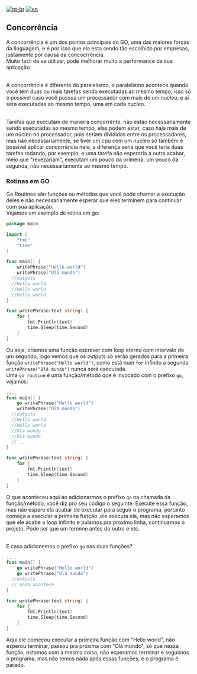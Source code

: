 [![pt-br](https://img.shields.io/badge/language-pt--br-green.svg)](https://github.com/kauemurakami/go-concurrence/blob/main/README.pt-br.md)
[![en](https://img.shields.io/badge/language-en-orange.svg)](https://github.com/kauemurakami/go-concurrence/blob/main/README.md)

## Concorrência
A concorrência é um dos pontos principais do GO, uma das maiores forças da linguagem, e é por isso que ela esta sendo tão escolhido por empresas, justamente por causa da concocrrência.  
Muito facil de se utilizar, pode melhorar muito a performance da sua aplicação.<br/><br/>

A concorrência é diferente do paralelismo, o paralelismo acontece quando você tem duas ou mais tarefas sendo executadas ao mesmo tempo, isso só é possivel caso você possua um processador com mais de um nucleo, e ai sera executadas ao mesmo tempo, uma em cada nucleo.<br/><br/>

Tarefas que executam de maneira concorrênte, não estão necessariamente sendo executadas ao mesmo tempo, elas podem estar, caso haja mais de um núcleo no processador, pois seriam divididas entre os processadores, mas não necessariamente, se tiver um cpu com um nucleo só também é possivel aplicar concorrência nele, a diferença seria que você teria duas tarefas rodando, por exemplo, e uma tarefa não esperaria a outra acabar, meio que "revezariam", executam um pouco da primeira, um pouco da segunda, não necessariamente ao mesmo tempo.  

### Rotinas em GO
Go Routines são funções ou métodos que você pode chamar a execução deles e não necessariamente esperar que eles terminem para continuar com sua aplicação.  
Vejamos um exemplo de rotina em go:  
```go
package main

import (
	"fmt"
	"time"
)

func main() {
	writePhrase("Hello world") 
	writePhrase("Olá mundo")
  //outputs
  //Hello world
  //Hello world
  //Hello world
}

func writePhrase(text string) {
	for {
		fmt.Println(text)
		time.Sleep(time.Second)
	}
}
```
Ou seja, criamos uma função escrever com loop eterno com intervalo de um segundo, logo vemos que os outputs só serão gerados para a primeira função ```writePhrase("Hello world")```, como está num ```for``` infinito a segunda ```writePhrase("Olá mundo")``` nunca será executada.  
Uma ```go routine``` é uma função/método que é invocado com o prefixo ```go```, vejamos:  
```go
....
func main() {
	go writePhrase("Hello world") 
	writePhrase("Olá mundo")
  //outputs
  //Hello world
  //Hello world
  //Olá mundo
  //Olá mundo
  //....
}

func writePhrase(text string) {
	for {
		fmt.Println(text)
		time.Sleep(time.Second)
	}
}
```
O que aconteceu aqui ao adicionarmos o prefixo ```go``` na chamada da função/método, você diz pro seu código o seguinte: Execute essa função, mas não espere ela acabar de executar para seguir o programa, portanto começa a executar a primeira função ,ele executa ela, mas não esperamos que ele acabe o loop infinito e pulamos pra proximo linha, continuamos o projeto. Pode ser que um termine antes do outro e etc.<br/><br/>

E caso adicionemos o prefixo ```go``` nas duas funções?  
```go
....
func main() {
	go writePhrase("Hello world") 
	go writePhrase("Olá mundo")
  //outputs
  // nada acontece
}

func writePhrase(text string) {
	for {
		fmt.Println(text)
		time.Sleep(time.Second)
	}
}
```
Aqui ele começou executar a primeira função com "Hello world", não esperou terminar, passou pra próxima com "Olá mundo", só que nessa função, estamos com a mesma coisa, não esperamos terminar e seguimos o programa, mas não temos nada após essas funções, e o programa é parado.  
